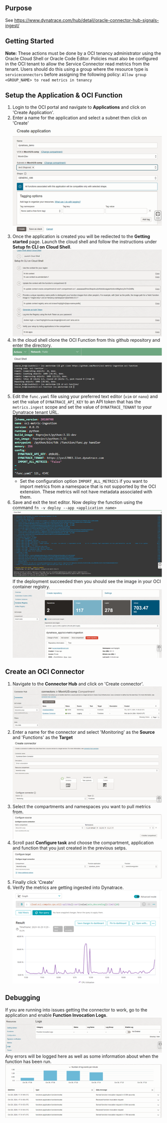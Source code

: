 ## Purpose
See https://www.dynatrace.com/hub/detail/oracle-connector-hub-signals-ingest/

## Getting Started
**Note:** These actions must be done by a OCI tenancy administrator using the Oracle Cloud Shell or Oracle Code Editor.
Policies must also be configured in the OCI tenant to allow the Service Connector read metrics from the tenant. Users should do this using a group where the resource type is `serviceconnectors` before assigning the following policy: 
`Allow group <GROUP_NAME> to read metrics in tenancy`

## Setup the Application & OCI Function
1. Login to the OCI portal and navigate to **Applications** and click on 'Create Application'. 
2. Enter a name for the application and select a subnet then click on 'Create'
![alt text](images/image.png)
3. Once the application is created you will be rediected to the **Getting started** page. Launch the cloud shell and follow the instructions under **Setup fn CLI on Cloud Shell**.
![alt text](images/image-1.png)
4. In the cloud shell clone the OCI Function from this github repository and enter the directory.
![alt text](images/image-2.png)
5. Edit the `func.yaml` file using your preferred text editor (`vim` or `nano`) and set the value of  `DYNATRACE_API_KEY` to an API token that has the `metrics.ingest` scope and set the value of `DYNATRACE_TENANT` to your Dynatrace tenant URL. 
![alt text](images/image-10.png)
    - Set the configuration option `IMPORT_ALL_METRICS` if you want to import metrics from a namespace that is not supported by the OCI extension. These metrics will not have metadata associated with them.
6. Save and exit the text editor. Now deploy the function using the command `fn -v deploy --app <application name>`
![alt text](images/image-3.png)
If the deployment succeeded then you should see the image in your OCI container registry.
![alt text](images/image-4.png)

## Create an OCI Connector
1. Navigate to the **Connector Hub** and click on 'Create connector'.
![alt text](images/image-5.png)
2. Enter a name for the connector and select 'Monitoring' as the **Source** and 'Functions' as the **Target**
![alt text](images/image-6.png)
3. Select the compartments and namespaces you want to pull metrics from.
![alt text](images/image-7.png)
4. Scroll past **Configure task** and choose the compartment, application and function that you just created in the previous setps.
![alt text](images/image-8.png)
5. Finally click 'Create'
6. Verify the metrics are getting ingested into Dynatrace.
![alt text](images/image-9.png)

## Debugging 
If you are running into issues getting the connector to work, go to the application and enable **Function Invocation Logs**.
![alt text](images/image-12.png)
Any errors will be logged here as well as some information about when the function has been run.
![alt text](images/image-11.png)
